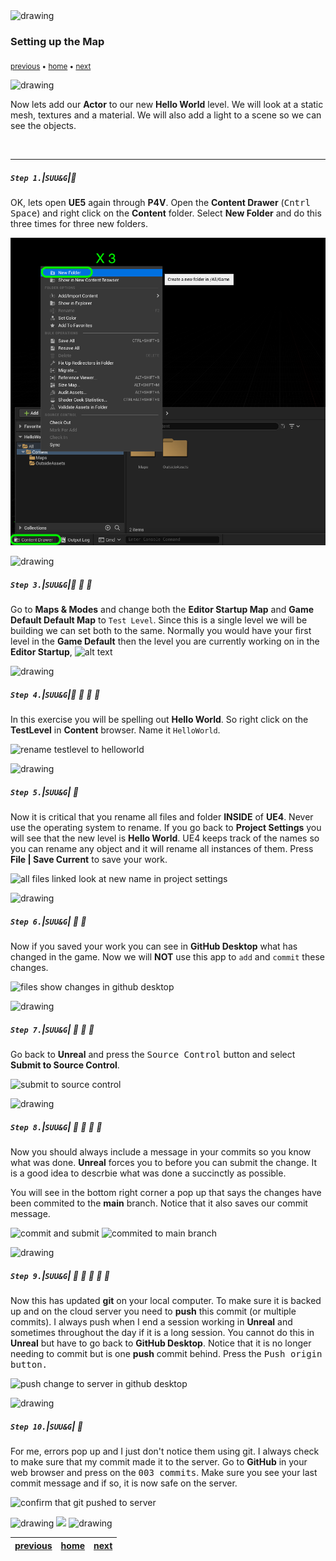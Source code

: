 <img src="https://via.placeholder.com/1000x4/45D7CA/45D7CA" alt="drawing" height="4px"/>

### Setting up the Map

<sub>[previous](../ignore-license/README.md#user-content-remaining-github-related-files) • [home](../README.md#user-content-ue4-hello-world) • [next](../setting-sky/README.md#user-content-finish-setting-up-sky)</sub>

<img src="https://via.placeholder.com/1000x4/45D7CA/45D7CA" alt="drawing" height="4px"/>

Now lets add our **Actor** to our new **Hello World** level.  We will look at a static mesh, textures and a material.  We will also add a light to a scene so we can see the objects.

<br>

---


##### `Step 1.`\|`SUU&G`|:small_blue_diamond:

OK, lets open **UE5** again through **P4V**.   Open the **Content Drawer** (<kbd>Cntrl Space</kbd>) and right click on the **Content** folder.  Select **New Folder** and do this three times for three new folders.

![Add three new folders to contents](images/addNewFolder.png)

<img src="https://via.placeholder.com/500x2/45D7CA/45D7CA" alt="drawing" height="2px" alt = ""/>

##### `Step 3.`\|`SUU&G`|:small_blue_diamond: :small_blue_diamond: :small_blue_diamond:

Go to **Maps & Modes** and change both the **Editor Startup Map** and **Game Default Default Map** to `Test Level`.  Since this is a single level we will be building we can set both to the same.  Normally you would have your first level in the **Game Default** then the level you are currently working on in the **Editor Startup**,
![alt text](images/SetDefaultLevel.jpg)

<img src="https://via.placeholder.com/500x2/45D7CA/45D7CA" alt="drawing" height="2px" alt = ""/>

##### `Step 4.`\|`SUU&G`|:small_blue_diamond: :small_blue_diamond: :small_blue_diamond: :small_blue_diamond:

In this exercise you will be spelling out **Hello World**.  So right click on the **TestLevel** in **Content** browser.  Name it `HelloWorld`.

![rename testlevel to helloworld](images/RenameTestLevel.jpg)

<img src="https://via.placeholder.com/500x2/45D7CA/45D7CA" alt="drawing" height="2px" alt = ""/>

##### `Step 5.`\|`SUU&G`| :small_orange_diamond:

Now it is critical that you rename all files and folder **INSIDE** of **UE4**.  Never use the operating system to rename.  If you go back to **Project Settings** you will see that the new level is **Hello World**.  UE4 keeps track of the names so you can rename any object and it will rename all instances of them. Press **File | Save Current** to save your work.

![all files linked look at new name in project settings](images/AllFilesLinked.jpg)

<img src="https://via.placeholder.com/500x2/45D7CA/45D7CA" alt="drawing" height="2px" alt = ""/>

##### `Step 6.`\|`SUU&G`| :small_orange_diamond: :small_blue_diamond:

Now if you saved your work you can see in **GitHub Desktop** what has changed in the game.  Now we will **NOT** use this app to `add` and `commit` these changes.

![files show changes in github desktop](images/FirstChangeInDesktop.jpg)

<img src="https://via.placeholder.com/500x2/45D7CA/45D7CA" alt="drawing" height="2px" alt = ""/>

##### `Step 7.`\|`SUU&G`| :small_orange_diamond: :small_blue_diamond: :small_blue_diamond:

Go back to **Unreal** and press the <kbd>Source Control</kbd> button and select **Submit to Source Control**. 

![submit to source control](images/SubmitToSourceControlFirstTime.jpg)

<img src="https://via.placeholder.com/500x2/45D7CA/45D7CA" alt="drawing" height="2px" alt = ""/>

##### `Step 8.`\|`SUU&G`| :small_orange_diamond: :small_blue_diamond: :small_blue_diamond: :small_blue_diamond:

Now you should always include a message in your commits so you know what was done.  **Unreal** forces you to before you can submit the change.  It is a good idea to descrbie what was done a succinctly as possible.

You will see in the bottom right corner a pop up that says the changes have been commited to the **main** branch. Notice that it also saves our commit message.

![commit and submit](images/CommitAndSubmit.jpg)
![commited to main branch](images/CommitedToMainBranch.jpg)


<img src="https://via.placeholder.com/500x2/45D7CA/45D7CA" alt="drawing" height="2px" alt = ""/>

##### `Step 9.`\|`SUU&G`| :small_orange_diamond: :small_blue_diamond: :small_blue_diamond: :small_blue_diamond: :small_blue_diamond:

Now this has updated **git** on your local computer.  To make sure it is backed up and on the cloud server you need to **push** this commit (or multiple commits).  I always push when I end a session working in **Unreal** and sometimes throughout the day if it is a long session.  You cannot do this in **Unreal** but have to go back to **GitHub Desktop**.  Notice that it is no longer needing to commit but is one **push** commit behind.  Press the <kbd>Push origin</kdb> button.

![push change to server in github desktop](images/PushUE4ChangeToOrigin.jpg)

<img src="https://via.placeholder.com/500x2/45D7CA/45D7CA" alt="drawing" height="2px" alt = ""/>

##### `Step 10.`\|`SUU&G`| :large_blue_diamond:

For me, errors pop up and I just don't notice them using git.  I always check to make sure that my commit made it to the server.  Go to **GitHub** in your web browser and press on the <kbd>003 commits</kbd>.  Make sure you see your last commit message and if so, it is now safe on the server.

![confirm that git pushed to server](images/CheckPush.jpg)

<img src="https://via.placeholder.com/1000x4/dba81a/dba81a" alt="drawing" height="4px" alt = ""/>

<img src="https://via.placeholder.com/1000x100/45D7CA/000000/?text=Next Up - Finish Setting Up Sky">

<img src="https://via.placeholder.com/1000x4/dba81a/dba81a" alt="drawing" height="4px" alt = ""/>

| [previous](../ignore-license/README.md#user-content-remaining-github-related-files)| [home](../README.md#user-content-ue4-hello-world) | [next](../setting-sky/README.md#user-content-finish-setting-up-sky)|
|---|---|---|
